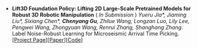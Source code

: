 - **Lift3D Foundation Policy: Lifting 2D Large-Scale Pretrained Models for Robust 3D Robotic Manipulation** ( *In Submission* )
*Yueru Jia\*, Jiaming Liu\*, Sixiang Chen\*, <strong>Chenyang Gu</strong>, Zhilue Wang, Longzan Luo, Lily Lee, Pengwei Wang, Zhongyuan Wang, Renrui Zhang, Shanghang Zhang*. Label Noise-Robust Learning for Microseismic Arrival Time Picking.[[Project Page](https://lift3d-web.github.io/)][[Paper](https://arxiv.org/abs/2411.18623)][[Code](https://github.com/PKU-HMI-Lab/LIFT3D)]



